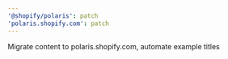 ```yaml
---
'@shopify/polaris': patch
'polaris.shopify.com': patch
---
```


Migrate content to polaris.shopify.com, automate example titles
